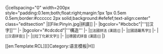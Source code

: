 {|cellspacing="0" width=200px style="padding:0.1em;both;float:right;margin:1px 1px 0.5em 0.5em;border:#cccccc 2px solid;background:#efefef;text-align:center" class="editsection"
|[[File:Pinyin.jpg|拼讀]]
|-
|bgcolor="#bcbcbc"|'''[[汉字]]'''
|-
|bgcolor="#cdcdcd"|'''構造'''
|-
|<small>[[法國拼法 (漢語)]]</small>
|-
|<small>[[國語羅馬字]]</small>
|-
|<small>[[汉语拼音]]</small>
|-
|<small>[[拉丁化新文字]]</small>
|-
|<small>[[德國式拼音 (漢語)]]</small>
|}

<noinclude>[[en:Template:RCL]][[Category:语言模板|H]]</noinclude>